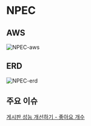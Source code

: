 # NPEC

## AWS
![NPEC-aws](https://github.com/hsw0905/NPEC/assets/64395235/1f63a8c1-b526-4bef-b7aa-af2ac9059029)

## ERD
![NPEC-erd](https://github.com/hsw0905/NPEC/assets/64395235/6478a451-846d-4230-a6f2-3a9df740850e)


## 주요 이슈
[게시판 성능 개선하기 - 좋아요 개수](https://hsw0905.github.io/2023-06-08/%EA%B2%8C%EC%8B%9C%ED%8C%90%20%EC%84%B1%EB%8A%A5%20%EA%B0%9C%EC%84%A0%ED%95%98%EA%B8%B0%20-%20%EC%A1%B0%ED%9A%8C%EC%88%98%20%EC%B9%B4%EC%9A%B4%ED%8A%B8%EC%97%90%20%EB%8C%80%ED%95%9C%20%EA%B3%A0%EB%AF%BC/)
